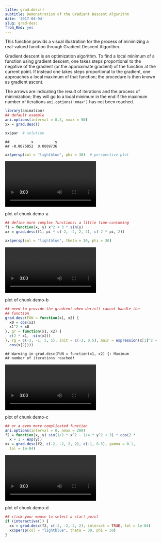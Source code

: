 ```yaml
---
title: grad.desc()
subtitle: Demonstration of the Gradient Descent Algorithm
date: '2017-04-04'
slug: grad-desc
from_Rmd: yes
---
```


This function provids a visual illustration for the process of minimizing a
real-valued function through Gradient Descent Algorithm.

Gradient descent is an optimization algorithm. To find a local minimum of a
function using gradient descent, one takes steps proportional to the negative
of the gradient (or the approximate gradient) of the function at the current
point. If instead one takes steps proportional to the gradient, one
approaches a local maximum of that function; the procedure is then known as
gradient ascent.

The arrows are indicating the result of iterations and the process of
minimization; they will go to a local minimum in the end if the maximum
number of iterations `ani.options('nmax')` has not been reached.
 

```r
library(animation)
## default example
ani.options(interval = 0.3, nmax = 50)
xx = grad.desc()
```

```r
xx$par  # solution
```

```
##          x          y 
## -0.0675852  0.0009736
```

```r
xx$persp(col = "lightblue", phi = 30)  # perspective plot
```

<video controls loop autoplay><source src="https://assets.yihui.org/figures/animation/example/grad-desc/demo-a.mp4?dl=1" /><p>plot of chunk demo-a</p></video>

```r
## define more complex functions; a little time-consuming
f1 = function(x, y) x^2 + 3 * sin(y)
xx = grad.desc(f1, pi * c(-2, -2, 2, 2), c(-2 * pi, 2))
```

```r
xx$persp(col = "lightblue", theta = 30, phi = 30)
```

<video controls loop autoplay><source src="https://assets.yihui.org/figures/animation/example/grad-desc/demo-b.mp4?dl=1" /><p>plot of chunk demo-b</p></video>


```r
## need to provide the gradient when deriv() cannot handle the
## function
grad.desc(FUN = function(x1, x2) {
  x0 = cos(x2)
  x1^2 + x0
}, gr = function(x1, x2) {
  c(2 * x1, -sin(x2))
}, rg = c(-3, -1, 3, 5), init = c(-3, 0.5), main = expression(x[1]^2 + 
  cos(x[2])))
```

```
## Warning in grad.desc(FUN = function(x1, x2) {: Maximum
## number of iterations reached!
```

<video controls loop autoplay><source src="https://assets.yihui.org/figures/animation/example/grad-desc/demo-c.mp4?dl=1" /><p>plot of chunk demo-c</p></video>


```r
## or a even more complicated function
ani.options(interval = 0, nmax = 200)
f2 = function(x, y) sin(1/2 * x^2 - 1/4 * y^2 + 3) * cos(2 * 
  x + 1 - exp(y))
xx = grad.desc(f2, c(-2, -2, 2, 2), c(-1, 0.5), gamma = 0.1, 
  tol = 1e-04)
```

<video controls loop autoplay><source src="https://assets.yihui.org/figures/animation/example/grad-desc/demo-d.mp4?dl=1" /><p>plot of chunk demo-d</p></video>


```r
## click your mouse to select a start point
if (interactive()) {
  xx = grad.desc(f2, c(-2, -2, 2, 2), interact = TRUE, tol = 1e-04)
  xx$persp(col = "lightblue", theta = 30, phi = 30)
}
```
